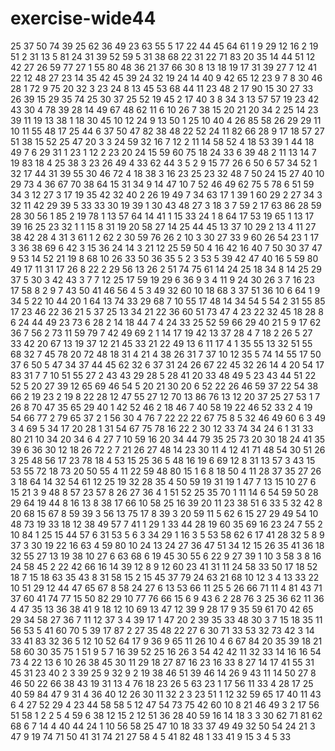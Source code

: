 # exercise-wide44
25
37
50
74
39
25
62
36
49
23
63
55
5
17
22
44
45
64
61
1
9
29
12
16
2
19
51
2
31
13
5
81
24
31
39
52
59
5
31
38
68
22
31
22
71
83
20
35
14
44
51
12
42
27
26
59
77
27
1
55
80
48
36
21
37
66
30
8
13
18
19
17
31
39
27
7
12
41
22
12
48
27
23
14
35
42
45
39
24
32
19
24
14
40
9
42
65
12
23
9
7
8
30
46
28
1
72
9
75
20
32
3
23
24
8
13
45
53
68
44
11
23
48
2
17
90
15
30
27
33
26
39
15
29
35
74
25
30
37
25
52
19
45
2
17
40
3
8
34
3
13
57
57
19
23
42
43
30
4
78
39
28
14
49
67
48
62
11
6
10
26
7
38
15
20
21
20
34
2
25
14
23
39
11
19
13
38
1
18
30
45
10
12
24
9
13
50
1
25
10
40
4
26
85
58
26
29
29
11
10
11
55
48
17
25
44
6
37
50
47
82
38
48
22
52
24
11
82
66
28
9
17
18
57
27
51
38
15
52
25
47
20
3
3
24
59
32
16
7
12
2
11
14
58
52
4
18
53
39
1
44
18
49
7
6
29
31
1
23
1
12
2
23
20
24
15
59
60
75
18
24
33
6
39
48
2
11
13
14
7
19
83
18
4
25
38
3
23
26
49
4
33
62
44
3
5
2
9
15
77
26
6
50
6
57
34
52
1
32
17
44
31
39
55
30
46
72
4
18
38
3
16
23
25
23
32
48
7
50
24
15
27
40
10
29
73
4
36
67
70
38
64
15
31
34
9
14
47
10
7
52
46
49
62
75
5
78
6
51
59
34
3
12
27
3
17
19
35
42
32
40
2
26
19
49
7
34
63
17
1
39
1
60
29
2
27
34
3
32
11
42
29
39
5
33
33
30
19
39
1
30
43
48
27
3
18
3
7
59
2
17
63
86
28
59
28
30
56
1
85
2
19
78
1
13
57
64
14
41
1
15
33
24
1
8
64
17
53
19
65
1
13
17
39
16
25
23
32
1
1
15
8
31
19
20
58
27
14
25
44
45
13
37
10
29
2
13
4
11
27
38
42
28
4
31
3
61
1
2
62
2
30
59
76
26
2
10
3
30
27
33
9
60
26
54
23
1
17
3
36
38
69
6
42
3
15
36
24
14
3
21
12
25
59
50
4
16
42
16
40
7
50
30
37
47
9
53
14
52
21
19
8
68
10
26
33
50
36
35
5
2
3
53
5
39
42
47
40
16
5
59
80
49
17
11
31
17
26
8
22
2
29
56
13
26
2
51
74
75
61
14
24
25
18
34
8
14
25
29
37
5
30
3
42
43
3
7
7
12
25
17
59
19
29
6
36
9
3
4
11
9
24
30
26
3
7
16
23
17
58
8
2
9
7
43
50
41
46
56
4
5
3
49
32
60
10
18
68
3
37
51
36
10
6
64
1
9
34
5
22
10
44
20
1
64
13
74
33
29
68
7
10
55
17
48
14
34
54
5
54
2
31
55
85
17
23
46
22
36
21
5
37
25
13
34
21
22
36
60
51
73
47
4
23
22
32
45
18
28
8
6
24
44
49
23
73
6
28
2
14
18
44
7
4
24
33
25
52
59
66
29
40
21
5
9
17
62
36
7
56
2
73
11
59
79
7
42
49
69
2
1
14
17
19
42
13
37
28
4
7
18
2
26
5
27
33
42
20
67
13
19
37
12
21
45
33
21
22
49
13
6
11
17
4
1
35
55
13
32
51
55
68
32
7
45
78
20
72
48
18
31
4
21
4
38
26
31
7
37
10
12
35
5
74
14
55
17
50
37
6
50
5
47
34
37
44
45
62
32
6
37
31
24
26
67
22
45
32
26
14
4
20
54
17
83
31
7
7
10
51
55
27
2
43
43
29
28
5
28
41
20
33
48
49
5
23
43
44
51
22
52
5
20
27
39
12
65
69
46
54
5
20
21
30
20
6
52
22
26
46
59
37
22
54
38
66
2
19
23
2
19
8
22
28
12
47
55
27
12
70
13
86
76
13
12
20
37
25
27
53
1
7
26
8
70
47
35
65
29
40
1
42
52
46
2
18
46
7
40
58
19
22
46
52
33
2
4
19
54
66
77
2
79
65
37
2
1
56
30
4
76
7
22
22
22
67
75
8
5
32
46
49
60
6
3
49
3
4
69
5
34
17
20
28
1
31
54
67
75
78
16
22
2
30
12
33
74
34
24
6
1
31
33
80
21
10
34
20
34
6
4
27
7
10
59
16
20
34
44
79
35
25
73
20
30
18
24
41
35
39
6
36
30
12
18
26
72
2
7
21
26
27
48
14
23
30
11
4
12
41
71
48
54
30
51
26
3
25
48
56
17
23
78
18
4
53
15
25
36
5
48
16
19
6
69
12
8
31
13
57
3
43
15
53
55
72
18
73
20
50
55
4
11
22
59
48
80
15
1
6
8
18
50
4
11
28
37
35
27
26
3
18
64
14
32
54
61
12
25
19
32
28
35
4
50
59
19
31
19
1
47
7
13
15
10
27
6
15
21
3
9
48
8
57
23
57
8
26
27
36
4
1
51
52
25
35
70
1
11
14
6
54
59
50
28
29
64
19
44
8
16
13
8
38
17
66
10
58
25
16
39
20
11
23
38
51
6
33
5
32
42
8
20
68
15
67
8
59
39
3
56
13
75
17
8
39
3
20
59
11
5
62
6
15
27
29
49
54
10
48
73
19
33
18
12
38
49
57
7
41
1
29
1
33
44
28
19
60
35
69
16
23
24
7
55
2
10
84
1
25
15
44
57
6
31
53
5
6
3
34
29
1
16
3
5
53
58
62
6
17
41
28
32
5
8
9
37
3
30
19
22
16
63
4
59
80
10
24
13
24
27
36
47
51
34
12
15
26
35
41
36
18
32
55
27
13
19
38
10
27
6
63
68
6
19
45
30
55
6
22
9
27
39
1
10
3
58
3
8
16
24
58
45
2
22
42
66
16
14
39
12
8
9
12
60
23
41
31
11
24
58
33
50
17
18
52
18
7
15
18
63
35
43
8
31
58
15
2
15
45
37
79
24
63
21
68
10
12
3
4
13
33
22
10
51
29
12
44
47
65
67
8
58
24
27
6
13
53
66
11
25
5
26
66
71
11
4
81
43
71
37
60
41
74
77
15
50
82
29
10
77
76
66
15
6
9
43
6
2
28
76
3
25
36
62
11
36
4
47
35
13
36
38
41
9
18
12
10
69
13
47
12
39
9
28
17
9
35
59
61
70
42
65
29
34
58
27
36
7
11
12
37
3
4
39
17
1
47
20
2
39
35
33
48
30
3
7
15
18
35
11
56
53
5
41
60
70
5
39
17
87
2
27
35
48
22
27
6
30
71
33
53
32
73
42
3
14
33
41
83
32
36
5
12
10
52
64
17
9
36
9
65
11
26
10
4
6
67
84
20
35
39
18
21
58
60
30
35
75
1
51
9
5
7
16
39
52
25
16
26
3
54
42
42
11
32
33
14
16
16
54
73
4
22
13
6
10
26
38
45
30
11
29
18
27
87
16
23
16
33
8
27
14
17
41
55
31
45
31
23
40
2
3
39
25
9
32
9
2
19
38
46
51
39
46
14
26
9
43
11
14
50
27
8
46
50
22
66
38
43
19
31
13
4
76
18
23
26
5
63
23
1
17
56
11
33
4
28
17
25
40
59
84
47
9
31
4
36
40
12
26
30
11
32
2
3
23
51
1
12
32
59
65
17
40
11
43
6
4
27
52
29
4
23
44
58
58
5
12
47
54
73
75
42
60
10
8
21
46
49
3
2
17
56
51
58
1
2
2
5
4
59
6
38
12
15
2
12
51
36
28
40
59
16
14
18
3
3
30
62
71
81
62
68
6
7
14
4
40
44
24
1
10
56
58
25
47
10
18
33
37
49
49
32
50
54
24
21
3
47
9
19
74
71
50
41
31
74
21
27
58
4
5
41
82
48
1
33
41
9
15
3
4
5
33
